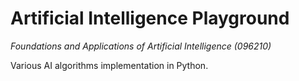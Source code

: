 # Artificial Intelligence Playground
*Foundations and Applications of Artificial Intelligence (096210)*

Various AI algorithms implementation in Python.
